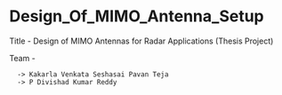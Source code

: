 # Design_Of_MIMO_Antenna_Setup

Title - Design of MIMO Antennas for Radar Applications (Thesis Project)


Team -

      -> Kakarla Venkata Seshasai Pavan Teja
      -> P Divishad Kumar Reddy
